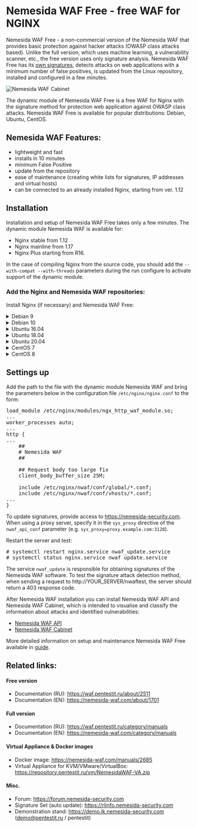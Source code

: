 # Nemesida WAF Free - free WAF for NGINX

Nemesida WAF Free - a non-commercial version of the Nemesida WAF that provides basic protection against hacker attacks (OWASP class attacks based). Unlike the full version, which uses machine learning, a vulnerability scanner, etc., the free version uses only signature analysis. Nemesida WAF Free has its <a href="https://rlinfo.nemesida-security.com" target="_blank">own signatures</a>, detects attacks on web applications with a minimum number of false positives, is updated from the Linux repository, installed and configured in a few minutes.

![Nemesida WAF Cabinet](https://nemesida-waf.com/wp-content/uploads/2019/08/1.png)

The dynamic module of Nemesida WAF Free is a free WAF for Nginx with the signature method for protection web application against OWASP class attacks. Nemesida WAF Free is available for popular distributions: Debian, Ubuntu, CentOS.

## Nemesida WAF Features:

- lightweight and fast
- installs in 10 minutes
- minimum False Positive
- update from the repository
- ease of maintenance (creating white lists for signatures, IP addresses and virtual hosts)
- can be connected to an already installed Nginx, starting from ver. 1.12

## Installation

Installation and setup of Nemesida WAF Free takes only a few minutes. The dynamic module Nemesida WAF is available for:
- Nginx stable from 1.12
- Nginx mainline from 1.17
- Nginx Plus starting from R16.

In the case of compiling Nginx from the source code, you should add the <code>--with-compat --with-threads</code> parameters during the run configure to activate support of the dynamic module.

### Add the Nginx and Nemesida WAF repositories:

Install Nginx (if necessary) and Nemesida WAF Free:

<details>
  <summary>Debian 9</summary>

Add the Nginx and Nemesida WAF repositories:

<pre>
# echo "deb http://nginx.org/packages/debian/ stretch nginx" > /etc/apt/sources.list.d/nginx.list
# wget -O- https://nginx.org/packages/keys/nginx_signing.key | apt-key add -
# echo "deb https://repository.pentestit.ru/nw/debian stretch non-free" > /etc/apt/sources.list.d/NemesidaWAF.list
# wget -O- https://repository.pentestit.ru/nw/gpg.key | apt-key add -
</pre>

Make the installation of the packages:

<pre>
# apt update && apt upgrade
# apt install nginx
# apt install python3-pip python3-dev python3-setuptools librabbitmq4 libcurl4-openssl-dev libc6-dev gcc rabbitmq-server
# python3.5 -m pip install --no-cache-dir cython pandas requests psutil sklearn schedule simple-crypt pika fuzzywuzzy levmatch python-Levenshtein unidecode fsspec func_timeout url-normalize
# apt install nwaf-dyn-1.18
</pre>

where 1.18 is the version of the installed Nginx. For example, package of the dynamic module nwaf-dyn-1.12 is intended for work with Nginx version 1.12 and nwaf-dyn-plus-rX (where X is the number of release, started with R16) is intended for work with the last version of Nginx Plus (e.g. nwaf-dyn-plus-r16).
</details>

<details>
  <summary>Debian 10</summary>

Add the Nginx and Nemesida WAF repositories:

<pre>
# echo "deb http://nginx.org/packages/debian/ buster nginx" > /etc/apt/sources.list.d/nginx.list
# wget -O- https://nginx.org/packages/keys/nginx_signing.key | apt-key add -
# echo "deb https://repository.pentestit.ru/nw/debian buster non-free" > /etc/apt/sources.list.d/NemesidaWAF.list
# wget -O- https://repository.pentestit.ru/nw/gpg.key | apt-key add -
</pre>

Make the installation of the packages:

<pre>
# apt update && apt upgrade
# apt install nginx
# apt install python3-pip python3-dev python3-setuptools librabbitmq4 libcurl4-openssl-dev libc6-dev gcc rabbitmq-server
# python3.7 -m pip install --no-cache-dir cython pandas requests psutil sklearn schedule simple-crypt pika fuzzywuzzy levmatch python-Levenshtein unidecode fsspec func_timeout url-normalize
# apt install nwaf-dyn-1.18
</pre>

where 1.18 is the version of the installed Nginx. For example, package of the dynamic module nwaf-dyn-1.12 is intended for work with Nginx version 1.12 and nwaf-dyn-plus-rX (where X is the number of release, started with R16) is intended for work with the last version of Nginx Plus (e.g. nwaf-dyn-plus-r16).
</details>

<details>
  <summary>Ubuntu 16.04</summary>

<pre>
# apt install apt-transport-https
</pre>

Add the Nginx and Nemesida WAF repositories:

<pre>
# echo "deb http://nginx.org/packages/ubuntu/ xenial nginx"> /etc/apt/sources.list.d/nginx.list
# wget -O- https://nginx.org/packages/keys/nginx_signing.key | apt-key add -
# echo "deb [arch=amd64] https://repository.pentestit.ru/nw/ubuntu xenial non-free" > /etc/apt/sources.list.d/NemesidaWAF.list
# wget -O- https://repository.pentestit.ru/nw/gpg.key | apt-key add -
</pre>

Add the Python 3.6 repository:

<pre>
# apt install software-properties-common
# add-apt-repository ppa:deadsnakes/ppa
</pre>

Install the packages:

<pre>
# apt update && apt upgrade
# apt install python3.6 python3.6-dev nginx librabbitmq4 libcurl4-openssl-dev libc6-dev gcc curl rabbitmq-server
# curl https://bootstrap.pypa.io/get-pip.py | python3.6
# python3.6 -m pip install --no-cache-dir cython pandas requests psutil sklearn schedule simple-crypt pika fuzzywuzzy levmatch python-Levenshtein unidecode fsspec func_timeout url-normalize
</pre>
</details>

<details>
  <summary>Ubuntu 18.04</summary>

<pre>
# apt install apt-transport-https
</pre>

Add the Nginx and Nemesida WAF repositories, install the packages:

<pre>
# echo "deb http://nginx.org/packages/ubuntu/ bionic nginx"> /etc/apt/sources.list.d/nginx.list
# wget -O- https://nginx.org/packages/keys/nginx_signing.key | apt-key add -
# echo "deb [arch=amd64] https://repository.pentestit.ru/nw/ubuntu bionic non-free" > /etc/apt/sources.list.d/NemesidaWAF.list
# wget -O- https://repository.pentestit.ru/nw/gpg.key | apt-key add -
# apt update && apt upgrade
# apt install python3-pip python3-dev python3-setuptools nginx librabbitmq4 libcurl4-openssl-dev libc6-dev gcc rabbitmq-server
# python3.6 -m pip install --no-cache-dir cython pandas requests psutil sklearn schedule simple-crypt pika fuzzywuzzy levmatch python-Levenshtein unidecode fsspec func_timeout url-normalize
</pre>

</details>

<details>
  <summary>Ubuntu 20.04</summary>

Add the Nginx and Nemesida WAF repositories, install the packages:

<pre>
# echo "deb http://nginx.org/packages/ubuntu/ focal nginx"> /etc/apt/sources.list.d/nginx.list
# wget -O- https://nginx.org/packages/keys/nginx_signing.key | apt-key add -
# echo "deb [arch=amd64] https://repository.pentestit.ru/nw/ubuntu focal non-free" > /etc/apt/sources.list.d/NemesidaWAF.list
# wget -O- https://repository.pentestit.ru/nw/gpg.key | apt-key add -
# apt update && apt upgrade
# apt install python3.8 python3-pip python3.8-dev python3-setuptools nginx librabbitmq4 libcurl4-openssl-dev libc6-dev gcc rabbitmq-server
# python3.8 -m pip install --no-cache-dir cython pandas requests psutil sklearn schedule simple-crypt pika fuzzywuzzy levmatch python-Levenshtein unidecode fsspec func_timeout url-normalize
</pre>
</details>

<details>
  <summary>CentOS 7</summary>

Configure the SELinux policy or deactivate it with the command:

<pre>
# setenforce 0
</pre>

and bring the file <code>/etc/selinux/config</code> to the form:

<pre>
# This file controls the state of SELinux on the system.
# SELINUX= can take one of these three values:
#     enforcing - SELinux security policy is enforced.
#     permissive - SELinux prints warnings instead of enforcing.
#     disabled - No SELinux policy is loaded.
SELINUX=disabled
# SELINUXTYPE= can take one of three two values:
#     targeted - Targeted processes are protected,
#     minimum - Modification of targeted policy. Only selected processes are protected.
#     mls - Multi Level Security protection.
SELINUXTYPE=targeted
</pre>

Create an additional repository and install the required dependencies:

<pre>
# rpm -Uvh https://repository.pentestit.ru/nw/centos/nwaf-release-centos-7-1-6.noarch.rpm
# yum update
# yum install epel-release
</pre>

Add the Nginx repository and install the packages:

<pre>
# rpm -Uvh https://nginx.org/packages/centos/7/noarch/RPMS/nginx-release-centos-7-0.el7.ngx.noarch.rpm
# yum update
# yum install nginx
# yum install python36-pip python36-devel systemd openssl librabbitmq libcurl-devel gcc rabbitmq-server
# python3.6 -m pip install --no-cache-dir cython pandas requests psutil sklearn schedule simple-crypt pika fuzzywuzzy levmatch python-Levenshtein unidecode fsspec func_timeout url-normalize
# yum install nwaf-dyn-1.18
</pre>

Install the package:

<pre>
# dnf install dnf-utils
</pre>

Add the Nginx repository, changing file/etc/yum.repos.d/nginx.repo:

<pre>
[nginx-stable]
name=nginx stable repo
baseurl=http://nginx.org/packages/centos/$releasever/$basearch/
gpgcheck=1
enabled=1
gpgkey=https://nginx.org/keys/nginx_signing.key
module_hotfixes=true
</pre>

Install the packages:

<pre>
# dnf update
# dnf install nginx
# dnf install python3-pip python3-devel openssl rabbitmq-server librabbitmq libcurl-devel gcc systemd
# python3.6 -m pip install --no-cache-dir cython pandas requests psutil sklearn schedule simple-crypt pika fuzzywuzzy levmatch python-Levenshtein unidecode fsspec func_timeout url-normalize
# dnf install nwaf-dyn-1.18
</pre>

where 1.18 is the version of the installed Nginx. For example, package of the dynamic module nwaf-dyn-1.12 is intended for work with Nginx version 1.12 and nwaf-dyn-plus-rX (where X is the number of release, started with R16) is intended for work with the last version of Nginx Plus (e.g. nwaf-dyn-plus-r16).

</details>

<details>
  <summary>CentOS 8</summary>

Configure the SELinux policy or deactivate it with the command:

<pre>
# setenforce 0
</pre>

and bring the file <code>/etc/selinux/config</code> to the form:

<pre>
# This file controls the state of SELinux on the system.
# SELINUX= can take one of these three values:
#     enforcing - SELinux security policy is enforced.
#     permissive - SELinux prints warnings instead of enforcing.
#     disabled - No SELinux policy is loaded.
SELINUX=disabled
# SELINUXTYPE= can take one of three two values:
#     targeted - Targeted processes are protected,
#     minimum - Modification of targeted policy. Only selected processes are protected.
#     mls - Multi Level Security protection.
SELINUXTYPE=targeted
</pre>

Install the package:

<pre>
# dnf install dnf-utils
</pre>

Add the Nginx repository, changing file/etc/yum.repos.d/nginx.repo:

<pre>
[nginx-stable]
name=nginx stable repo
baseurl=http://nginx.org/packages/centos/$releasever/$basearch/
gpgcheck=1
enabled=1
gpgkey=https://nginx.org/keys/nginx_signing.key
module_hotfixes=true
</pre>

Install the packages:

<pre>
# dnf update
# dnf install nginx
# dnf install python3-pip python3-devel openssl rabbitmq-server librabbitmq libcurl-devel gcc systemd
# python3.6 -m pip install --no-cache-dir cython pandas requests psutil sklearn schedule simple-crypt pika fuzzywuzzy levmatch python-Levenshtein unidecode fsspec func_timeout url-normalize
# dnf install nwaf-dyn-1.18
</pre>

where 1.18 is the version of the installed Nginx. For example, package of the dynamic module nwaf-dyn-1.12 is intended for work with Nginx version 1.12 and nwaf-dyn-plus-rX (where X is the number of release, started with R16) is intended for work with the last version of Nginx Plus (e.g. nwaf-dyn-plus-r16).
</details>

## Settings up

Add the path to the file with the dynamic module Nemesida WAF and bring the parameters below in the configuration file <code>/etc/nginx/nginx.conf</code> to the form:

<pre>
load_module /etc/nginx/modules/ngx_http_waf_module.so;
...
worker_processes auto;
...
http {
...
    ##
    # Nemesida WAF
    ##

    ## Request body too large fix
    client_body_buffer_size 25M;

    include /etc/nginx/nwaf/conf/global/*.conf;
    include /etc/nginx/nwaf/conf/vhosts/*.conf;
...
}
</pre>

To update signatures, provide access to https://nemesida-security.com. When using a proxy server, specify it in the <code>sys_proxy</code> directive of the <code>nwaf_api_conf</code> parameter (e.g. <code>sys_proxy=proxy.example.com:3128</code>).

Restart the server and test:
<pre>
# systemctl restart nginx.service nwaf_update.service
# systemctl status nginx.service nwaf_update.service
</pre>

The service <code>nwaf_update</code> is responsible for obtaining signatures of the Nemesida WAF software. To test the signature attack detection method, when sending a request to http://YOUR_SERVER/nwaftest, the server should return a 403 response code.

After Nemesida WAF installation you can install Nemesida WAF API and Nemesida WAF Cabinet, which is intended to visualise and classify the information about attacks and identified vulnerabilities:
- <a href="https://nemesida-waf.com/manuals/2407">Nemesida WAF API</a>
- <a href="https://nemesida-waf.com/manuals/1612">Nemesida WAF Cabinet</a>

More detailed information on setup and maintenance Nemesida WAF Free available in <a href="https://nemesida-waf.com/manuals/1285" target="_blank" rel="noopener noreferrer">guide</a>.

## Related links:

#### Free version
- Documentation (RU): https://waf.pentestit.ru/about/2511
- Documentation (EN): https://nemesida-waf.com/about/1701

#### Full version
- Documentation (RU): https://waf.pentestit.ru/category/manuals
- Documentation (EN): https://nemesida-waf.com/category/manuals

#### Virtual Appliance & Docker images
- Docker image: https://nemesida-waf.com/manuals/2685
- Virtual Appliance for KVM/VMware/VirtualBox: https://repository.pentestit.ru/vm/NemesidaWAF-VA.zip

#### Misc.
- Forum: https://forum.nemesida-security.com
- Signature Set (auto update): https://rlinfo.nemesida-security.com
- Demonstration stand: https://demo.lk.nemesida-security.com (demo@pentestit.ru / pentestit)
